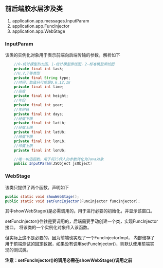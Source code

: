 ## 前后端胶水层涉及类
1. application.app.messages.InputParam
2. application.app.FuncInjector
3. application.app.WebStage

### InputParam
该类的实例化对象用于表示前端向后端传输的参数，解析如下
```java
    //0-统计模型热力图，1-统计模型廓线图，2-标准模型廓线图
    private final int task;
    //U,V,T等类型
    private final String type;
    //时间，取值只可能是0,6,12,18
    private final int time;
    //高度
    private final int height;
    //年份
    private final int year;
    //年积日
    private final int days;
    //经度下限
    private final int latLb;
    //经度上限
    private final int latUb;
    //纬度下限
    private final int lonLb;
    //纬度上限
    private final int lonUb;

    //唯一构造函数，用于将JS传入的参数转化为Java对象
    public InputParam(JSObject jsObject)
```
### WebStage
该类只提供了两个函数，声明如下
```java
public static void showWebStage();
public static void setFuncInjector(FuncInjector funcInjector);
```
其中showWebStage()是必需调用的，用于进行必要的初始化，并显示该窗口。

setFuncInjector()往往是要调用的，后端需要手动创建一个类，实现FuncInjector接口。
将该类的一个实例化对象传入该函数。

但实际上这不是必要的，因为前端也实现了一个FuncInjectorImpl，
内部储存了用于前端测试的固定数据，如果没有调用setFuncInjector()，则默认使用前端实现的测试类。

**注意：setFuncInjector()的调用必需在showWebStage()调用之前**
